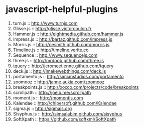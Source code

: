 # javascript-helpful-plugins

1. turn.js :: http://www.turnjs.com
2. Glisse.js :: http://glisse.victorcoulon.fr
3. Hammer.js :: http://eightmedia.github.com/hammer.js
4. impress.js :: http://bartaz.github.com/impress.js
5. Morris.js :: http://oesmith.github.com/morris.js
6. Timeline.js :: http://timeline.verite.co
7. Sequence :: http://www.sequencejs.com
8. three.js :: http://mrdoob.github.com/three.js
9. tquery :: http://jeromeetienne.github.com/tquery
10. deck.js :: http://imakewebthings.com/deck.js
11. portamento.js :: http://simianstudios.com/portamento
12. zoomooz :: http://janne.aukia.com/zoomooz
13. breakpoints.js :: http://xoxco.com/projects/code/breakpoints
14. scrollpath :: http://joelb.me/scrollpath
15. moment.js :: http://momentjs.com
16. Kalendae :: http://chipersoft.github.com/Kalendae
17. sigma.js :: http://sigmajs.org
18. Sisyphus.js :: http://simsalabim.github.com/sisyphus
19. SoftXpath :: https://github.com/softxml/SoftXpath

